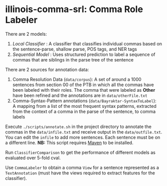 # illinois-comma-srl: Comma Role Labeler

There are 2 models:

1. *Local Classifier* : A classifier that classifies individual commas based on the sentence-parse, 
   shallow parse, POS tags, and NER tags
2. *Sequential Model* : Uses structured prediction to label a sequence of commas that are siblings 
   in the parse tree of the sentence

There are 2 sources for annotation data:

1. Comma Resolution Data (`data/corpus`):
   A set of around a 1000 sentences from section 00 of the PTB in which all the commas have been 
   labeled with their roles. The comma that were labeled as **Other** have been refined and the annotations are 
   in `data/otherFile.txt`
2. Comma-Syntax-Pattern annotations (`data/Bayraktar-SyntaxToLabel`):  
   A mapping from a list of the most frequent syntax patterns, extracted 
   from the context of a comma in the parse of the sentence, to comma labels

Execute `./scripts/annotate.sh` in the project directory to annotate the commas in the `data/infile.txt` and receive output in the `data/outfile.txt`. 
You can edit the `infile` to add more sentences. Each sentence must be on a different line.
**NB:** This script requires [Maven](https://maven.apache.org/download.cgi) to be installed.

Run `ClassifierComparison` to get the performance of different models as evaluated over 5-fold cval.

Use `CommaLabeler` to obtain a comma `View` for a sentence represented as a `TextAnnotation`
(must have the views required to extract features for the classifier).
